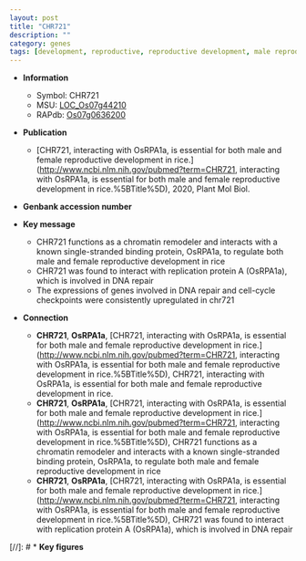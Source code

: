 ```yaml
---
layout: post
title: "CHR721"
description: ""
category: genes
tags: [development, reproductive, reproductive development, male reproductive development, DNA repair]
---
```


* **Information**  
    + Symbol: CHR721  
    + MSU: [LOC_Os07g44210](http://rice.plantbiology.msu.edu/cgi-bin/ORF_infopage.cgi?orf=LOC_Os07g44210)  
    + RAPdb: [Os07g0636200](http://rapdb.dna.affrc.go.jp/viewer/gbrowse_details/irgsp1?name=Os07g0636200)  

* **Publication**  
    + [CHR721, interacting with OsRPA1a, is essential for both male and female reproductive development in rice.](http://www.ncbi.nlm.nih.gov/pubmed?term=CHR721, interacting with OsRPA1a, is essential for both male and female reproductive development in rice.%5BTitle%5D), 2020, Plant Mol Biol.

* **Genbank accession number**  

* **Key message**  
    + CHR721 functions as a chromatin remodeler and interacts with a known single-stranded binding protein, OsRPA1a, to regulate both male and female reproductive development in rice
    + CHR721 was found to interact with replication protein A (OsRPA1a), which is involved in DNA repair
    + The expressions of genes involved in DNA repair and cell-cycle checkpoints were consistently upregulated in chr721

* **Connection**  
    + __CHR721__, __OsRPA1a__, [CHR721, interacting with OsRPA1a, is essential for both male and female reproductive development in rice.](http://www.ncbi.nlm.nih.gov/pubmed?term=CHR721, interacting with OsRPA1a, is essential for both male and female reproductive development in rice.%5BTitle%5D), CHR721, interacting with OsRPA1a, is essential for both male and female reproductive development in rice.
    + __CHR721__, __OsRPA1a__, [CHR721, interacting with OsRPA1a, is essential for both male and female reproductive development in rice.](http://www.ncbi.nlm.nih.gov/pubmed?term=CHR721, interacting with OsRPA1a, is essential for both male and female reproductive development in rice.%5BTitle%5D), CHR721 functions as a chromatin remodeler and interacts with a known single-stranded binding protein, OsRPA1a, to regulate both male and female reproductive development in rice
    + __CHR721__, __OsRPA1a__, [CHR721, interacting with OsRPA1a, is essential for both male and female reproductive development in rice.](http://www.ncbi.nlm.nih.gov/pubmed?term=CHR721, interacting with OsRPA1a, is essential for both male and female reproductive development in rice.%5BTitle%5D),  CHR721 was found to interact with replication protein A (OsRPA1a), which is involved in DNA repair

[//]: # * **Key figures**  


